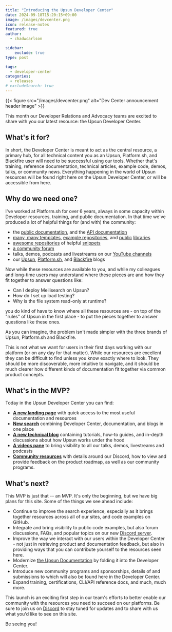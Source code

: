 ```yaml
---
title: "Introducing the Upsun Developer Center"
date: 2024-09-18T15:20:15+09:00
image: /images/devcenter.png
icon: release-notes
featured: true
author:
  - chadwcarlson

sidebar:
    exclude: true
type: post

tags:
  - developer-center
categories:
  - releases
# excludeSearch: true
---
```


{{< figure src="/images/devcenter.png" alt="Dev Center announcement header image" >}}

This month our Developer Relations and Advocacy teams are excited to share with you our latest resource: the Upsun Developer Center. 

## What's it for?

In short, the Developer Center is meant to act as the central resource, a primary hub, for all technical content you as an Upsun, Platform.sh, and Blackfire user will need to be successful using our tools. Whether that's training, reference documentation, technical articles, example code, demos, talks, or community news. Everything happening in the world of Upsun resources will be found right here on the Upsun Developer Center, or will be accessible from here.

## Why do we need one?

I've worked at Platform.sh for over 6 years, always in some capacity within Developer resources, training, and public documentation. In that time we've produced a lot of helpful things for (and with) the community:

- the [public documentation](https://docs.upsun.com), and the [API documentation](https://api.upsun.com/docs/)
- [many, many templates](https://github.com/platformsh-templates/), [example repositories](https://github.com/search?q=topic%3Aupsun-example+org%3Aupsun&type=Repositories), and [public](https://github.com/platformsh?q=config-reader&type=all&language=&sort=) [libraries](https://github.com/platformsh?q=platformsh-client&type=all&language=&sort=)
- [awesome repositories](https://github.com/platformsh/awesome-platformsh) of helpful [snippets](https://github.com/platformsh/snippets)
- [a community forum](https://community.platform.sh)
- talks, demos, podcasts and livestreams on our [YouTube channels](https://www.youtube.com/@upsun_com)
- our [Upsun](https://upsun.com/blog/), [Platform.sh](https://platform.sh/blog/), and [Blackfire](https://blog.blackfire.io/) blogs

Now while these resources are available to you, and while my colleagues and long-time users may understand where these pieces are and how they fit together to answer questions like:

- Can I deploy Meilisearch on Upsun?
- How do I set up load testing?
- Why is the file system read-only at runtime?

you do kind of have to know where all these resources are - on top of the "rules" of Upsun in the first place - to put the pieces together to answer questions like these ones. 

As you can imagine, the problem isn't made simpler with the three brands of Upsun, Platform.sh and Blackfire. 

This is not what we want for users in their first days working with our platform (or on any day for that matter). While our resources are excellent they can be difficult to find unless you know exactly where to look. They should be more discoverable, more intuitive to navigate, and it should be much clearer how different kinds of documentation fit together via common product concepts. 

## What's in the MVP?

Today in the Upsun Developer Center you can find:

- **[A new landing page](/)** with quick access to the most useful documentation and resources
- **[New search](/search)** combining Developer Center, documentation, and blogs in one place
- **[A new technical blog](/posts)** containing tutorials, how-to guides, and in-depth discussions about how Upsun works under the hood
- **[A videos pane](/videos)** to bring visibility to all our talks, demos, livestreams and podcasts
- **[Community resources](/community)** with details around our Discord, how to view and provide feedback on the product roadmap, as well as our community programs.

## What's next?

This MVP is just that -- an MVP. It's only the beginning, but we have big plans for this site. Some of the things we see ahead include:

- Continue to improve the search experience, especially as it brings together resources across all of our sites, and code examples on GitHub.
- Integrate and bring visibility to public code examples, but also forum discussions, FAQs, and popular topics on our new [Discord server](/community/engage/discord).
- Improve the way we interact with our users within the Developer Center - not just in retrieving product and documentation feedback, but also in providing ways that you can contribute yourself to the resources seen here.
- Modernize [the Upsun Documentation](https://docs.upsun.com) by folding it into the Developer Center.
- Introduce new community programs and sponsorships, details of and submissions to which will also be found here in the Developer Center.
- Expand training, certifications, CLI/API reference docs, and much, much more.

This launch is an exciting first step in our team's efforts to better enable our community with the resources you need to succeed on our platforms. Be sure to join us on [Discord](/community/engage/discord) to stay tuned for updates and to share with us what you'd like to see on this site.

Be seeing you!
